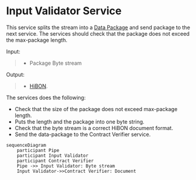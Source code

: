 # Input Validator Service

This service splits the stream into a [Data Package](/documents/protocols/hibon/DataPackage.md) and send package to the next service.
The services should check that the package does not exceed the max-package length.


Input:
> - Package Byte stream

Output:
> - [HiBON](/documents/protocols/hibon/Hash_invariant_Binary_Object_Notation.md). 

The services does the following:
- Check that the size of the package does not exceed max-package length.
- Puts the length and the package into one byte string.
- Check that the byte stream is a correct HiBON document format.
- Send the data-package to the Contract Verifier service.

```mermaid
sequenceDiagram
    participant Pipe
    participant Input Validator 
    participant Contract Verifier
    Pipe ->> Input Validator: Byte stream
    Input Validator->>Contract Verifier: Document  

```


